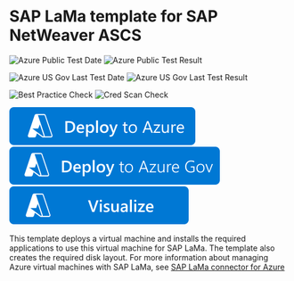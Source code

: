 # SAP LaMa template for SAP NetWeaver ASCS

![Azure Public Test Date](https://azurequickstartsservice.blob.core.windows.net/badges/application-workloads/sap/sap-lama-ascs/PublicLastTestDate.svg)
![Azure Public Test Result](https://azurequickstartsservice.blob.core.windows.net/badges/application-workloads/sap/sap-lama-ascs/PublicDeployment.svg)

![Azure US Gov Last Test Date](https://azurequickstartsservice.blob.core.windows.net/badges/application-workloads/sap/sap-lama-ascs/FairfaxLastTestDate.svg)
![Azure US Gov Last Test Result](https://azurequickstartsservice.blob.core.windows.net/badges/application-workloads/sap/sap-lama-ascs/FairfaxDeployment.svg)

![Best Practice Check](https://azurequickstartsservice.blob.core.windows.net/badges/application-workloads/sap/sap-lama-ascs/BestPracticeResult.svg)
![Cred Scan Check](https://azurequickstartsservice.blob.core.windows.net/badges/application-workloads/sap/sap-lama-ascs/CredScanResult.svg)

[![Deploy To Azure](https://raw.githubusercontent.com/Azure/azure-quickstart-templates/master/1-CONTRIBUTION-GUIDE/images/deploytoazure.svg?sanitize=true)](https://portal.azure.com/#create/Microsoft.Template/uri/https%3A%2F%2Fraw.githubusercontent.com%2FAzure%2Fazure-quickstart-templates%2Fmaster%2Fapplication-workloads%2Fsap%2Fsap-lama-ascs%2Fazuredeploy.json)  
[![Deploy To Azure US Gov](https://raw.githubusercontent.com/Azure/azure-quickstart-templates/master/1-CONTRIBUTION-GUIDE/images/deploytoazuregov.svg?sanitize=true)](https://portal.azure.us/#create/Microsoft.Template/uri/https%3A%2F%2Fraw.githubusercontent.com%2FAzure%2Fazure-quickstart-templates%2Fmaster%2Fapplication-workloads%2Fsap%2Fsap-lama-ascs%2Fazuredeploy.json)
[![Visualize](https://raw.githubusercontent.com/Azure/azure-quickstart-templates/master/1-CONTRIBUTION-GUIDE/images/visualizebutton.svg?sanitize=true)](http://armviz.io/#/?load=https%3A%2F%2Fraw.githubusercontent.com%2FAzure%2Fazure-quickstart-templates%2Fmaster%2Fapplication-workloads%2Fsap%2Fsap-lama-ascs%2Fazuredeploy.json)

This template deploys a virtual machine and installs the required applications to use this virtual machine for SAP LaMa. The template also creates the required disk layout. For more information about managing Azure virtual machines with SAP LaMa, see [SAP LaMa connector for Azure](https://docs.microsoft.com/azure/virtual-machines/workloads/sap/lama-installation)


